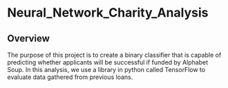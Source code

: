# Neural_Network_Charity_Analysis

## Overview
The purpose of this project is to create a binary classifier that is capable of predicting whether applicants will be successful if funded by Alphabet Soup. In this analysis, we use a library in python called TensorFlow to evaluate data gathered from previous loans.

